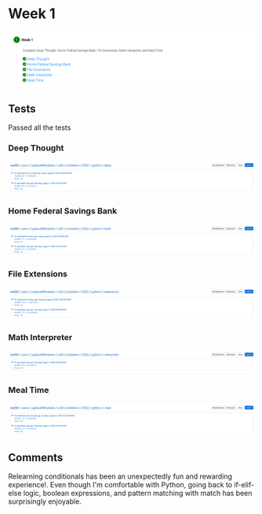 # Week 1

![week0](images/week1.png)

## Tests
Passed all the tests

### Deep Thought
![Deep](images/deep.png)

### Home Federal Savings Bank
![Bank](images/bank.png)

### File Extensions
![extensions](images/extensions.png)

###  Math Interpreter
![math](images/math.png)

###  Meal Time
![meal](images/meal.png)

## Comments
Relearning conditionals has been an unexpectedly fun and rewarding experience!. Even though I'm comfortable with Python, going back to if-elif-else logic, boolean expressions, and pattern matching with match has been surprisingly enjoyable.